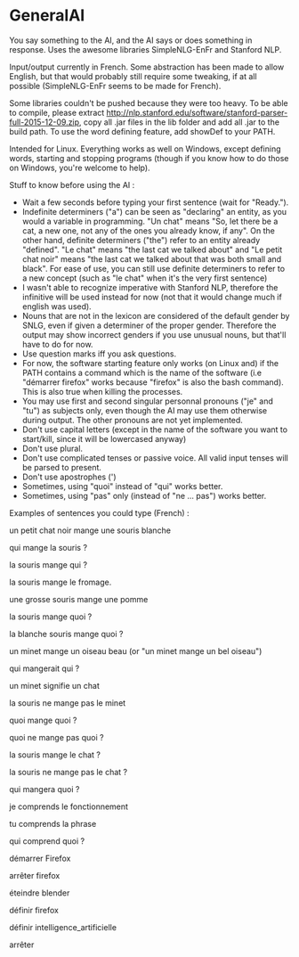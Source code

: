 # GeneralAI
You say something to the AI, and the AI says or does something in response. Uses the awesome libraries SimpleNLG-EnFr and Stanford NLP.

Input/output currently in French. Some abstraction has been made to allow English, but that would probably still require some tweaking, if at all possible (SimpleNLG-EnFr seems to be made for French).

Some libraries couldn't be pushed because they were too heavy. To be able to compile, please extract http://nlp.stanford.edu/software/stanford-parser-full-2015-12-09.zip, copy all .jar files in the lib folder and add all .jar to the build path.
To use the word defining feature, add showDef to your PATH.

Intended for Linux. Everything works as well on Windows, except defining words, starting and stopping programs (though if you know how to do those on Windows, you're welcome to help).


Stuff to know before using the AI :
- Wait a few seconds before typing your first sentence (wait for "Ready."). 
- Indefinite determiners ("a") can be seen as "declaring" an entity, as you would a variable in programming. "Un chat" means "So, let there be a cat, a new one, not any of the ones you already know, if any". On the other hand, definite determiners ("the") refer to an entity already "defined". "Le chat" means "the last cat we talked about" and "Le petit chat noir" means "the last cat we talked about that was both small and black". For ease of use, you can still use definite determiners to refer to a new concept (such as "le chat" when it's the very first sentence)
- I wasn't able to recognize imperative with Stanford NLP, therefore the infinitive will be used instead for now (not that it would change much if english was used).
- Nouns that are not in the lexicon are considered of the default gender by SNLG, even if given a determiner of the proper gender. Therefore the output may show incorrect genders if you use unusual nouns, but that'll have to do for now.
- Use question marks iff you ask questions.
- For now, the software starting feature only works (on Linux and) if the PATH contains a command which is the name of the software (i.e "démarrer firefox" works because "firefox" is also the bash command). This is also true when killing the processes.
- You may use first and second singular personnal pronouns ("je" and "tu") as subjects only, even though the AI may use them otherwise during output. The other pronouns are not yet implemented.
- Don't use capital letters (except in the name of the software you want to start/kill, since it will be lowercased anyway)
- Don't use plural.
- Don't use complicated tenses or passive voice. All valid input tenses will be parsed to present.
- Don't use apostrophes (')
- Sometimes, using "quoi" instead of "qui" works better.
- Sometimes, using "pas" only (instead of "ne ... pas") works better.

Examples of sentences you could type (French) :

un petit chat noir mange une souris blanche

qui mange la souris ?

la souris mange qui ?

la souris mange le fromage.

une grosse souris mange une pomme

la souris mange quoi ?

la blanche souris mange quoi ?

un minet mange un oiseau beau (or "un minet mange un bel oiseau")

qui mangerait qui ?

un minet signifie un chat

la souris ne mange pas le minet

quoi mange quoi ?

quoi ne mange pas quoi ?

la souris mange le chat ?

la souris ne mange pas le chat ?

qui mangera quoi ?

je comprends le fonctionnement

tu comprends la phrase

qui comprend quoi ?

démarrer Firefox

arrêter firefox

éteindre blender

définir firefox

définir intelligence_artificielle

arrêter